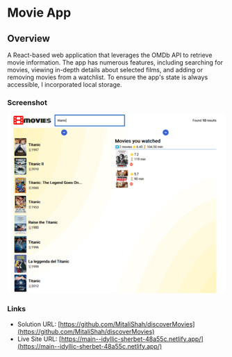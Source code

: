 # Movie App

## Overview

A React-based web application that leverages the OMDb API to retrieve movie information. The app has numerous features, including searching for movies, viewing in-depth details about selected films, and adding or removing movies from a watchlist. To ensure the app's state is always accessible, I incorporated local storage.

### Screenshot

![movie-app-screenshot](./public/movie-app.png)

### Links

- Solution URL: [https://github.com/MitaliShah/discoverMovies](https://github.com/MitaliShah/discoverMovies)
- Live Site URL: [https://main--idyllic-sherbet-48a55c.netlify.app/](https://main--idyllic-sherbet-48a55c.netlify.app/)
